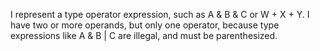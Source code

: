 I represent a type operator expression, such as A & B & C or W + X + Y.  I have two or more operands, but only one operator, because type expressions like A & B | C are illegal, and must be parenthesized.

